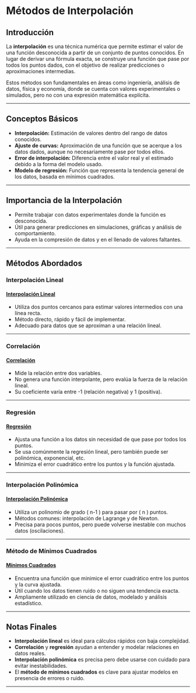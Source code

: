 # **Métodos de Interpolación**

## **Introducción**
La **interpolación** es una técnica numérica que permite estimar el valor de una función desconocida a partir de un conjunto de puntos conocidos. En lugar de derivar una fórmula exacta, se construye una función que pase por todos los puntos dados, con el objetivo de realizar predicciones o aproximaciones intermedias.

Estos métodos son fundamentales en áreas como ingeniería, análisis de datos, física y economía, donde se cuenta con valores experimentales o simulados, pero no con una expresión matemática explícita.

---

## **Conceptos Básicos**
- **Interpolación:** Estimación de valores dentro del rango de datos conocidos.
- **Ajuste de curvas:** Aproximación de una función que se acerque a los datos dados, aunque no necesariamente pase por todos ellos.
- **Error de interpolación:** Diferencia entre el valor real y el estimado debido a la forma del modelo usado.
- **Modelo de regresión:** Función que representa la tendencia general de los datos, basada en mínimos cuadrados.

---

## **Importancia de la Interpolación**
- Permite trabajar con datos experimentales donde la función es desconocida.
- Útil para generar predicciones en simulaciones, gráficas y análisis de comportamiento.
- Ayuda en la compresión de datos y en el llenado de valores faltantes.

---

## **Métodos Abordados**

### **Interpolación Lineal**

#### **[Interpolación Lineal](/Tema5_Interpolacion/Interpolacion_Lineal)**
- Utiliza dos puntos cercanos para estimar valores intermedios con una línea recta.
- Método directo, rápido y fácil de implementar.
- Adecuado para datos que se aproximan a una relación lineal.

---

### **Correlación**

#### **[Correlación](/Tema5_Interpolacion/Correlación)**
- Mide la relación entre dos variables.
- No genera una función interpolante, pero evalúa la fuerza de la relación lineal.
- Su coeficiente varía entre -1 (relación negativa) y 1 (positiva).

---

### **Regresión**

#### **[Regresión](/Tema5_Interpolacion/Regresión)**
- Ajusta una función a los datos sin necesidad de que pase por todos los puntos.
- Se usa comúnmente la regresión lineal, pero también puede ser polinómica, exponencial, etc.
- Minimiza el error cuadrático entre los puntos y la función ajustada.

---

### **Interpolación Polinómica**

#### **[Interpolación Polinómica](/Tema5_Interpolacion/Interpolación_Polinómica)**
- Utiliza un polinomio de grado \( n-1 \) para pasar por \( n \) puntos.
- Métodos comunes: interpolación de Lagrange y de Newton.
- Precisa para pocos puntos, pero puede volverse inestable con muchos datos (oscilaciones).

---

### **Método de Mínimos Cuadrados**

#### **[Mínimos Cuadrados](/Tema5_Interpolacion/Minimos_Cuadrados)**
- Encuentra una función que minimice el error cuadrático entre los puntos y la curva ajustada.
- Útil cuando los datos tienen ruido o no siguen una tendencia exacta.
- Ampliamente utilizado en ciencia de datos, modelado y análisis estadístico.

---

## **Notas Finales**
- **Interpolación lineal** es ideal para cálculos rápidos con baja complejidad.
- **Correlación** y **regresión** ayudan a entender y modelar relaciones en datos reales.
- **Interpolación polinómica** es precisa pero debe usarse con cuidado para evitar inestabilidades.
- El **método de mínimos cuadrados** es clave para ajustar modelos en presencia de errores o ruido.

---

